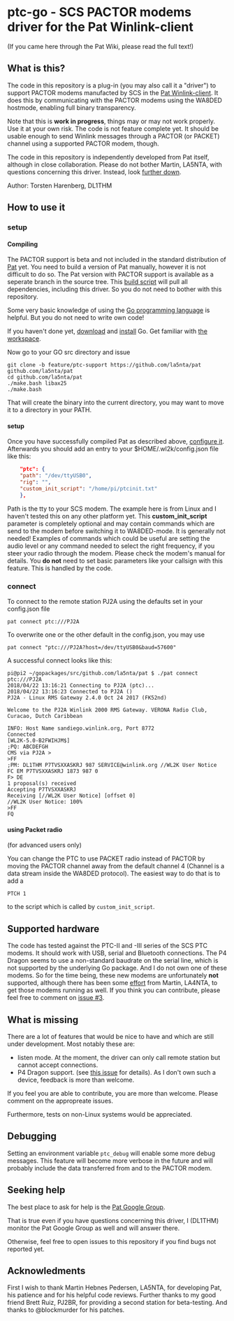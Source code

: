 # ptc-go - SCS PACTOR modems driver for the Pat Winlink-client

(If you came here through the Pat Wiki, please read the full text!)

## What is this?

The code in this repository is a plug-in (you may also call it a
"driver") to support PACTOR modems manufacted by SCS in the
[Pat Winlink-client](http://getpat.io/). It does this by communicating
with the PACTOR modems using the WA8DED hostmode, enabling full binary transparency.

Note that this is **work in progress**, things may or may not work
properly. Use it at your own risk. The code is not feature complete yet. It should
be usable enough to send Winlink messages through a PACTOR (or PACKET)
channel using a supported PACTOR modem, though.

The code in this repository is independently developed from Pat
itself, although in close collaboration. Please do not bother Martin, LA5NTA, with 
questions concerning this driver. Instead, look [further down](https://github.com/harenber/ptc-go/blob/master/README.md#seeking-help).

Author: Torsten Harenberg, DL1THM

## How to use it

### setup

#### Compiling


The PACTOR support is beta and not included in the standard distribution of [Pat](http://getpat.io) yet. 
You need to build a version of Pat manually, however it is not difficult to do so. The Pat version with PACTOR support is
available as a seperate branch in the source tree. This [build script](https://github.com/la5nta/pat/blob/master/make.bash) will pull all dependencies, including this driver. So you do not need to bother with this repository.

Some very basic knowledge of using the [Go programming language](https://golang.org/) is helpful. But you do not need to write own code!

If you haven't done yet, [download](https://golang.org/dl/) and [install](https://golang.org/doc/install) Go. Get familiar with [the workspace](https://golang.org/doc/code.html#Workspaces). 

Now go to your GO src directory and issue

```
git clone -b feature/ptc-support https://github.com/la5nta/pat github.com/la5nta/pat
cd github.com/la5nta/pat
./make.bash libax25
./make.bash
```

That will create the binary into the current directory, you may want to move it to a directory in your PATH.

#### setup

Once you have successfully compiled Pat as described above, [configure it](https://github.com/la5nta/pat/wiki/The-command-line-interface#configure). Afterwards you should add an entry to your $HOME/.wl2k/config.json file like this:

```json
	"ptc": {
	"path": "/dev/ttyUSB0",
	"rig": "",
	"custom_init_script": "/home/pi/ptcinit.txt"
	},
```

Path is the tty to your SCS modem. The example here is from Linux and I haven't tested this on any other platform yet.
This __custom_init_script__ parameter is completely optional and may
contain commands which are send to the modem before switching it to
WA8DED-mode. It is generally not needed! Examples of commands which
could be useful are setting the audio level or any command needed to
select the right frequency, if you steer your radio through the
modem. Please check the modem's manual for details. You **do not**
need to set basic parameters like your callsign with this
feature. This is handled by the code.

### connect

To connect to the remote station PJ2A using the defaults set in your
config.json file

```
pat connect ptc:///PJ2A
```

To overwrite one or the other default in the config.json, you may use

```
pat connect "ptc:///PJ2A?host=/dev/ttyUSB0&baud=57600"
```

A successful connect looks like this:

```
pi@pi2 ~/gopackages/src/github.com/la5nta/pat $ ./pat connect ptc:///PJ2A
2018/04/22 13:16:21 Connecting to PJ2A (ptc)...
2018/04/22 13:16:23 Connected to PJ2A ()
PJ2A - Linux RMS Gateway 2.4.0 Oct 24 2017 (FK52nd)

Welcome to the PJ2A Winlink 2000 RMS Gateway. VERONA Radio Club, Curacao, Dutch Caribbean
 
INFO: Host Name sandiego.winlink.org, Port 8772
Connected
[WL2K-5.0-B2FWIHJM$]
;PQ: ABCDEFGH
CMS via PJ2A >
>FF
;PM: DL1THM P7TVSXXASKRJ 987 SERVICE@winlink.org //WL2K User Notice
FC EM P7TVSXXASKRJ 1873 987 0
F> DE
1 proposal(s) received
Accepting P7TVSXXASKRJ
Receiving [//WL2K User Notice] [offset 0]
//WL2K User Notice: 100%
>FF
FQ
```

#### using Packet radio

(for advanced users only)

You can change the PTC to use PACKET radio instead of PACTOR by moving
the PACTOR channel away from the default channel 4 (Channel is a data
stream inside the WA8DED protocol). The easiest way to do that is to
add a

```
PTCH 1
```

to the script which is called by `custom_init_script`. 

## Supported hardware

The code has tested against the PTC-II and -III series of the SCS PTC
modems. It should work with USB, serial and Bluetooth connections. The
P4 Dragon seems to use a non-standard baudrate on the serial line,
which is not supported by the underlying Go package. And I do not own one of these modems. So for the time
being, these new modems are unfortunately **not** supported, 
although there has been some [effort](https://github.com/harenber/ptc-go/tree/feature/p4-dragon) from Martin, LA4NTA, to get those modems running as well. If you
think you can contribute, please feel free to comment on [issue #3](https://github.com/harenber/ptc-go/issues/3). 
## What is missing

There are a lot of features that would be nice to have and which are
still under development. Most notably these are:

* listen mode. At the moment, the driver can only call remote station but cannot accept connections. 
* P4 Dragon support. (see [this issue](https://github.com/harenber/ptc-go/issues/3) for details). As I don't own such a device, feedback is more than welcome.

If you feel you are able to contribute, you are more than
welcome. Please comment on the appropreate issues.

Furthermore, tests on non-Linux systems would be appreciated.

## Debugging

Setting an environment variable `ptc_debug` will enable some more
debug messages. This feature will become more verbose in the future
and will probably include the data transferred from and to the PACTOR modem.

## Seeking help

The best place to ask for help is the
[Pat Google Group](https://groups.google.com/forum/#!forum/pat-users). 

That is true even if you have questions concerning this driver, I (DL1THM) monitor the Pat Google Group as well and will answer there. 

Otherwise, feel free to open issues to this repository if you find bugs not reported yet.

## Acknowledments

First I wish to thank Martin Hebnes Pedersen, LA5NTA, for developing
Pat, his patience and for his helpful code reviews. Further thanks to my good friend
Brett Ruiz, PJ2BR, for providing a second station for beta-testing. And thanks to @blockmurder for
his patches.
